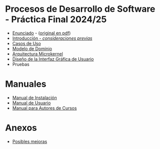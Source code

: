 # Procesos de Desarrollo de Software - Práctica Final 2024/25

- [Enunciado](./doc/pds-enunciado-original.md) - ([original en pdf](./doc/enunciado.pdf))  
- [Introducción - *consideraciones previas*](./doc/pds-introduccion.md)
- [Casos de Uso](./doc/pds-casos-de-uso.md)
- [Modelo de Dominio](./doc/pds-modelo-de-dominio.md)
- [Arquitectura Microkernel](./doc/pds-microkernel.md)
- [Diseño de la Interfaz Gráfica de Usuario](./doc/pds-gui.md)
- Pruebas

# Manuales
- [Manual de Instalación](./doc/pds-manual-instalacion.md)
- [Manual de Usuario](./doc/pds-manual-usuario.md)
- [Manual para Autores de Cursos](./doc/pds-manual-autores.md)

# Anexos
- [Posibles mejoras](./doc/pds-mejoras.md)